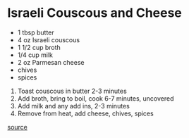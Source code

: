 # Israeli Couscous and Cheese

* 1 tbsp butter
* 4 oz Israeli couscous
* 1 1/2 cup broth
* 1/4 cup milk
* 2 oz Parmesan cheese
* chives
* spices

1. Toast couscous in butter 2-3 minutes
1. Add broth, bring to boil, cook 6-7 minutes, uncovered
1. Add milk and any add ins, 2-3 minutes
1. Remove from heat, add cheese, chives, spices

[source](https://foodwishes.blogspot.com/2012/08/israeli-couscous-cheese-it-takes-lot-of.html)
